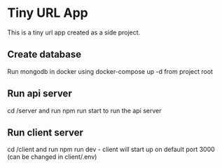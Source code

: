 # Tiny URL App
This is a tiny url app created as a side project.

## Create database
Run mongodb in docker using docker-compose up -d from project root

## Run api server
cd /server and run npm run start to run the api server

## Run client server
cd /client and run npm run dev - client will start up on default port 3000 (can be changed in client/.env)
